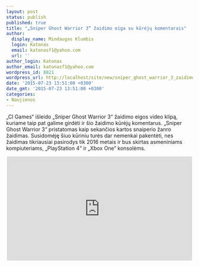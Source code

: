 ```yaml
---
layout: post
status: publish
published: true
title: "„Sniper Ghost Warrior 3“ žaidimo eiga su kūrėjų komentarais"
author:
  display_name: Mindaugas Klumbis
  login: Katonas
  email: katonasf1@yahoo.com
  url: ''
author_login: Katonas
author_email: katonasf1@yahoo.com
wordpress_id: 8821
wordpress_url: http://localhost/site/new/sniper_ghost_warrior_3_zaidimo_eiga_su_kureju_komentarais/
date: '2015-07-23 13:51:00 +0300'
date_gmt: '2015-07-23 13:51:00 +0300'
categories:
- Naujienos
---
```

<p>
	&bdquo;Cl Games&ldquo; i&scaron;leido &bdquo;Sniper Ghost Warrior 3&ldquo; žaidimo eigos video klipą, kuriame taip pat galime girdėti ir &scaron;io žaidimo kūrėjų komentarus. &bdquo;Sniper Ghost Warrior 3&ldquo; pristatomas kaip sekančios kartos snaiperio žanro žaidimas. Susidomėję &scaron;iuo kūriniu turės dar nemenkai pakentėti, nes žaidimas tikriausiai pasirodys tik 2016 metais ir bus skirtas asmeniniams kompiuteriams, &bdquo;PlayStation 4&ldquo; ir &bdquo;Xbox One&ldquo; konsolėms.</p>
<p style="text-align: center;">
	<iframe allowfullscreen="" frameborder="0" height="281" src="https://www.youtube.com/embed/sgRdJmBa95o" width="500"></iframe></p>
